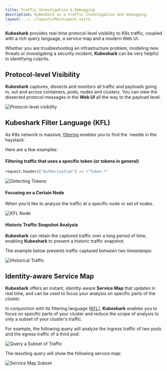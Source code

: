 ```yaml
---
title: Traffic Investigation & Debugging
description: Kubeshark as a traffic investigation and debugging.
layout: ../../layouts/MainLayout.astro
---
```


**Kubeshark** provides real-time protocol-level visibility to K8s traffic, coupled with a rich query language, a service map and a modern Web UI.

Whether you are troubleshooting an infrastructure problem, modeling new threats or investigating a security incident, **Kubeshark** can be very helpful in identifying culprits.

## Protocol-level Visibility

**Kubeshark** captures, dissects and monitors all traffic and payloads going in, out and across containers, pods, nodes and clusters. You can view the dissected protocol messages in the **Web UI** all the way to the payload level.

![Protocol-level visibility](/ui-full.png)

## Kubeshark Filter Language (KFL)

As K8s network is massive, [filtering](/en/filtering) enables you to find the \`needle in the haystack\`.

Here are a few examples:

#### Filtering traffic that uses a specific token (or tokens in general)

```python
request.headers["Authorization"] == r"Token.*"
```

![Detecting Tokens](/kfl-token.png)

#### Focusing on a Certain Node

When you'd like to analyze the traffic at a specific node or set of nodes.

![KFL Node](/kfl-node.png)

#### Historic Traffic Snapshot Analysis

**Kubeshark** can retain the captured traffic over a long period of time, enabling **Kubeshark** to present a historic traffic snapshot.

The example below presents traffic captured between two timestamps:

![Historical Traffic](/history1.png)

## Identity-aware Service Map

**Kubeshark** offers an instant, identity-aware **Service Map** that updates in real time, and can be used to focus your analysis on specific parts of the cluster. 

In conjunction with its filtering language ([KFL](/en/filtering#kfl-syntax-reference)), **Kubeshark** enables you to focus on specific parts of your cluster and reduce the scope of analysis to only a subset of your cluster's traffic.

For example, the following query will analyze the ingress traffic of two pods and the egress traffic of a third pod:

![Query a Subset of Traffic](/query-subset.png)

The resulting query will show the following service map:

![Service Map Subset](/service-map-subset.png)

